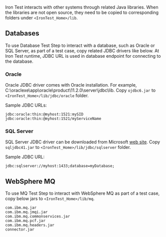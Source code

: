 Iron Test interacts with other systems through related Java libraries. When the libraries are not open source, they need to be copied to corresponding folders under `<IronTest_Home>/lib`.

## Databases
To use Database Test Step to interact with a database, such as Oracle or SQL Server, as part of a test case, copy related JDBC drivers like below. At Iron Test runtime, JDBC URL is used in database endpoint for connecting to the database.

### Oracle
Oracle JDBC driver comes with Oracle installation. For example, C:\oraclexe\app\oracle\product\11.2.0\server\jdbc\lib. Copy `ojdbc6.jar` to `<IronTest_Home>/lib/jdbc/oracle` folder.

Sample JDBC URLs:
 
    jdbc:oracle:thin:@myhost:1521:mySID
    jdbc:oracle:thin:@myhost:1521/myServiceName

### SQL Server    
SQL Server JDBC driver can be downloaded from Microsoft [web site](https://msdn.microsoft.com/en-us/library/mt484311(v=sql.110).aspx). Copy `sqljdbc41.jar` to `<IronTest_Home>/lib/jdbc/sqlserver` folder.

Sample JDBC URL:

    jdbc:sqlserver://myhost:1433;database=myDatabase;

## WebSphere MQ
To use MQ Test Step to interact with WebSphere MQ as part of a test case, copy below jars to `<IronTest_Home>/lib/mq`.

    com.ibm.mq.jar
    com.ibm.mq.jmqi.jar
    com.ibm.mq.commonservices.jar
    com.ibm.mq.pcf.jar
    com.ibm.mq.headers.jar
    connector.jar
